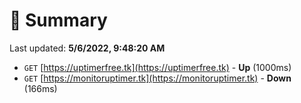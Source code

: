 # 📖 Summary
Last updated: **5/6/2022, 9:48:20 AM**

- `GET` [https://uptimerfree.tk](https://uptimerfree.tk) - **Up** (1000ms)
- `GET` [https://monitoruptimer.tk](https://monitoruptimer.tk) - **Down** (166ms)

